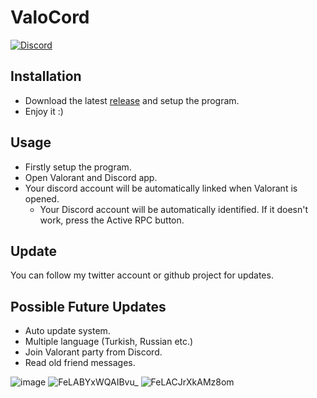 # ValoCord

[![Discord](https://img.shields.io/badge/discord-join-7389D8?style=flat&logo=discord)](https://discord.gg/s2sdcwckpf)

## Installation

- Download the latest [release](https://github.com/Aronshire/ValoCord/releases) and setup the program.
- Enjoy it :)

## Usage
- Firstly setup the program.
- Open Valorant and Discord app.
- Your discord account will be automatically linked when Valorant is opened.
    - Your Discord account will be automatically identified. If it doesn't work, press the Active RPC button.

## Update

You can follow my twitter account or github project for updates.

## Possible Future Updates

- Auto update system.
- Multiple language (Turkish, Russian etc.)
- Join Valorant party from Discord.
- Read old friend messages.

![image](https://user-images.githubusercontent.com/64329332/194653080-546007e4-23ff-4b9b-a453-8df072e46a66.png)
![FeLABYxWQAIBvu_](https://user-images.githubusercontent.com/64329332/194653198-77585d65-eed9-4397-bfd5-70a294d137d4.png)
![FeLACJrXkAMz8om](https://user-images.githubusercontent.com/64329332/194653202-75aff0d8-387c-42aa-91d0-e01818590dd7.png)
